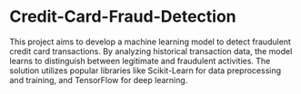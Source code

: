 # Credit-Card-Fraud-Detection
This project aims to develop a machine learning model to detect fraudulent credit card transactions. By analyzing historical transaction data, the model learns to distinguish between legitimate and fraudulent activities. The solution utilizes popular libraries like Scikit-Learn for data preprocessing and training, and TensorFlow for deep learning.

